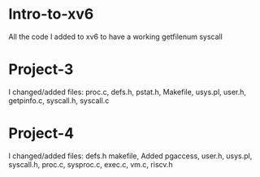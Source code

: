 # Intro-to-xv6
All the code I added to xv6 to have a working getfilenum syscall

# Project-3
I changed/added files: 
proc.c, defs.h, pstat.h, Makefile, usys.pl, user.h, getpinfo.c, syscall.h, syscall.c

# Project-4
I changed/added files: 
defs.h makefile, Added pgaccess, user.h, usys.pl, syscall.h, proc.c, sysproc.c, exec.c, vm.c, riscv.h


